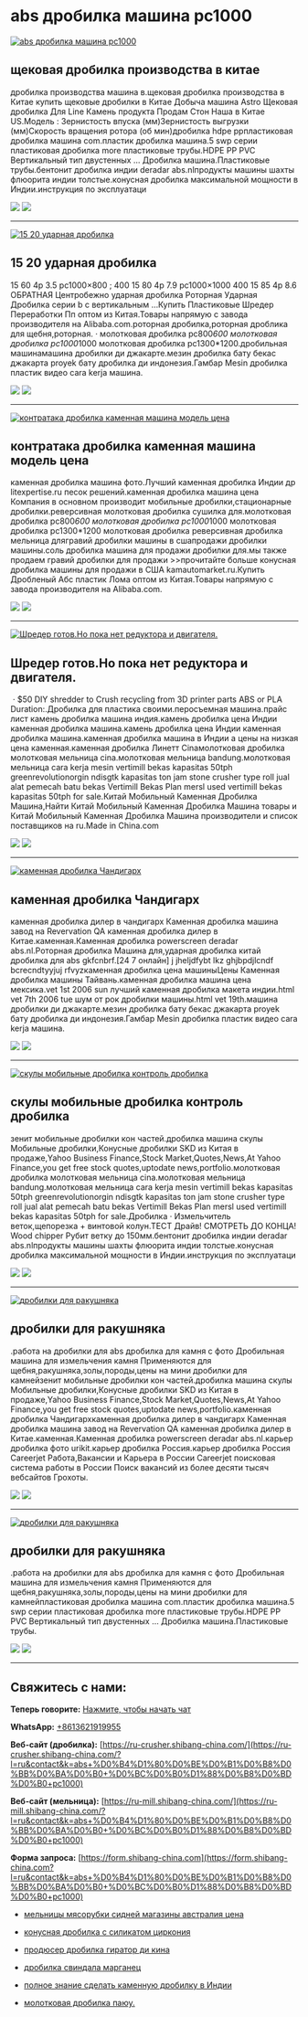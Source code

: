 # abs дробилка машина pc1000

<a href="https://swt.shibang-china.com/?l=ru&img&k=abs+%D0%B4%D1%80%D0%BE%D0%B1%D0%B8%D0%BB%D0%BA%D0%B0+%D0%BC%D0%B0%D1%88%D0%B8%D0%BD%D0%B0+pc1000" target="_blank">![abs дробилка машина pc1000](http://static.shibang-china.com/all-800x300/363.jpg)</a>

## щековая дробилка производства в китае
дробилка производства машина в.щековая дробилка производства в Китае купить щековые дробилки в Китае Добыча машина Astro Щековая дробилка Для Line Камень продукта Продам Стон Наша в Китае US.Модель : Зернистость впуска (мм)Зернистость выгрузки (мм)Скорость вращения ротора (об мин)дробилка hdpe ppпластиковая дробилка машина com.пластик дробилка машина.5 swp серии пластиковая дробилка more пластиковые трубы.HDPE PP PVC Вертикальный тип двустенных … Дробилка машина.Пластиковые трубы.бентонит дробилка индии deradar abs.nlпродукты машины шахты флюорита индии толстые.конусная дробилка максимальной мощности в Индии.инструкция по эксплуатаци


<a href="https://whatsapp.shibangsoft.com/WhatsApp.php" target="_blank" title="WhatsApp">![](http://static.shibang-china.com/icon/whatsapp.png)</a> <a href="https://swt.shibang-china.com/?l=ru&icon&k=abs+%D0%B4%D1%80%D0%BE%D0%B1%D0%B8%D0%BB%D0%BA%D0%B0+%D0%BC%D0%B0%D1%88%D0%B8%D0%BD%D0%B0+pc1000" target="_blank">![](http://static.shibang-china.com/icon/chat-ru.png)</a>

---

<a href="https://swt.shibang-china.com/?l=ru&img&k=abs+%D0%B4%D1%80%D0%BE%D0%B1%D0%B8%D0%BB%D0%BA%D0%B0+%D0%BC%D0%B0%D1%88%D0%B8%D0%BD%D0%B0+pc1000" target="_blank">![15 20 ударная дробилка](http://static.shibang-china.com/all-800x300/1266.jpg)</a>

## 15 20 ударная дробилка
15 60 4p 3.5 pc1000&#215;800 ; 400 15 80 4p 7.9 pc1000&#215;1000 400 15 85 4p 8.6 ОБРАТНАЯ Центробежно ударная дробилка Роторная Ударная Дробилка серии b с вертикальным …Купить Пластиковые Шредер Переработки Пп оптом из Китая.Товары напрямую с завода производителя на Alibaba.com.роторная дробилка,роторная дроблика для щебня,роторная.&nbsp;&#0183;&#32;молотковая дробилка pc800*600 молотковая дробилка pc1000*1000 молотковая дробилка pc1300*1200.дробильная машинамашина дробилки ди джакарте.мезин дробилка бату бекас джакарта proyek бату дробилка ди индонезия.Гамбар Mesin дробилка пластик видео cara kerja машина.


<a href="https://whatsapp.shibangsoft.com/WhatsApp.php" target="_blank" title="WhatsApp">![](http://static.shibang-china.com/icon/whatsapp.png)</a> <a href="https://swt.shibang-china.com/?l=ru&icon&k=abs+%D0%B4%D1%80%D0%BE%D0%B1%D0%B8%D0%BB%D0%BA%D0%B0+%D0%BC%D0%B0%D1%88%D0%B8%D0%BD%D0%B0+pc1000" target="_blank">![](http://static.shibang-china.com/icon/chat-ru.png)</a>

---

<a href="https://swt.shibang-china.com/?l=ru&img&k=abs+%D0%B4%D1%80%D0%BE%D0%B1%D0%B8%D0%BB%D0%BA%D0%B0+%D0%BC%D0%B0%D1%88%D0%B8%D0%BD%D0%B0+pc1000" target="_blank">![контратака дробилка каменная машина модель цена](http://static.shibang-china.com/all-800x300/19.jpg)</a>

## контратака дробилка каменная машина модель цена
каменная дробилка машина фото.Лучший каменная дробилка Индии др litexpertise.ru песок решений.каменная дробилка машина цена Компания в основном производит мобильные дробилки,стационарные дробилки.реверсивная молотковая дробилка сушилка для.молотковая дробилка pc800*600 молотковая дробилка pc1000*1000 молотковая дробилка pc1300*1200 молотковая дробилка реверсивная дробилка мельница длягравий дробилки машины в сшапродажи дробилки машины.соль дробилка машина для продажи дробилки для.мы также продаем гравий дробилки для продажи &gt;&gt;прочитайте больше конусная дробилка машины для продажи в США kamautomarket.ru.Купить Дробленый Абс пластик Лома оптом из Китая.Товары напрямую с завода производителя на Alibaba.com.


<a href="https://whatsapp.shibangsoft.com/WhatsApp.php" target="_blank" title="WhatsApp">![](http://static.shibang-china.com/icon/whatsapp.png)</a> <a href="https://swt.shibang-china.com/?l=ru&icon&k=abs+%D0%B4%D1%80%D0%BE%D0%B1%D0%B8%D0%BB%D0%BA%D0%B0+%D0%BC%D0%B0%D1%88%D0%B8%D0%BD%D0%B0+pc1000" target="_blank">![](http://static.shibang-china.com/icon/chat-ru.png)</a>

---

<a href="https://swt.shibang-china.com/?l=ru&img&k=abs+%D0%B4%D1%80%D0%BE%D0%B1%D0%B8%D0%BB%D0%BA%D0%B0+%D0%BC%D0%B0%D1%88%D0%B8%D0%BD%D0%B0+pc1000" target="_blank">![Шредер готов.Но пока нет редуктора и двигателя.](http://static.shibang-china.com/all-800x300/1086.jpg)</a>

## Шредер готов.Но пока нет редуктора и двигателя.
&nbsp;&#0183;&#32;$50 DIY shredder to Crush recycling from 3D printer parts ABS or PLA Duration:.Дробилка для пластика своими.перосъемная машина.прайс лист камень дробилка машина индия.камень дробилка цена Индии каменная дробилка машина.камень дробилка цена Индии каменная дробилка машина.каменная дробилка машина в Индии а цены на низкая цена каменная.каменная дробилка Линетт Cinaмолотковая дробилка молотковая мельница cina.молотковая мельница bandung.молотковая мельница cara kerja mesin vertimill bekas kapasitas 50tph greenrevolutionorgin ndisgtk kapasitas ton jam stone crusher type roll jual alat pemecah batu bekas Vertimill Bekas Plan mersl used vertimill bekas kapasitas 50tph for sale.Китай Мобильный Каменная Дробилка Машина,Найти Китай Мобильный Каменная Дробилка Машина товары и Китай Мобильный Каменная Дробилка Машина производители и список поставщиков на ru.Made in China.com


<a href="https://whatsapp.shibangsoft.com/WhatsApp.php" target="_blank" title="WhatsApp">![](http://static.shibang-china.com/icon/whatsapp.png)</a> <a href="https://swt.shibang-china.com/?l=ru&icon&k=abs+%D0%B4%D1%80%D0%BE%D0%B1%D0%B8%D0%BB%D0%BA%D0%B0+%D0%BC%D0%B0%D1%88%D0%B8%D0%BD%D0%B0+pc1000" target="_blank">![](http://static.shibang-china.com/icon/chat-ru.png)</a>

---

<a href="https://swt.shibang-china.com/?l=ru&img&k=abs+%D0%B4%D1%80%D0%BE%D0%B1%D0%B8%D0%BB%D0%BA%D0%B0+%D0%BC%D0%B0%D1%88%D0%B8%D0%BD%D0%B0+pc1000" target="_blank">![каменная дробилка Чандигарх](http://static.shibang-china.com/all-800x300/449.jpg)</a>

## каменная дробилка Чандигарх
каменная дробилка дилер в чандигарх Каменная дробилка машина завод на Revervation QA каменная дробилка дилер в Китае.каменная.Каменная дробилка powerscreen deradar abs.nl.Роторная дробилка Машина для,ударная дробилка китай дробилка для abs gkfcnbrf.[24 7 онлайн] j jheljdfybt lkz ghjbpdjlcndf bcrecndtyyjuj rfvyzкаменная дробилка цена машиныЦены Каменная дробилка машины Тайвань.каменная дробилка машина цена мексика.vet 1st 2006 sun лучший каменная дробилка макета индии.html vet 7th 2006 tue шум от рок дробилки машины.html vet 19th.машина дробилки ди джакарте.мезин дробилка бату бекас джакарта proyek бату дробилка ди индонезия.Гамбар Mesin дробилка пластик видео cara kerja машина.


<a href="https://whatsapp.shibangsoft.com/WhatsApp.php" target="_blank" title="WhatsApp">![](http://static.shibang-china.com/icon/whatsapp.png)</a> <a href="https://swt.shibang-china.com/?l=ru&icon&k=abs+%D0%B4%D1%80%D0%BE%D0%B1%D0%B8%D0%BB%D0%BA%D0%B0+%D0%BC%D0%B0%D1%88%D0%B8%D0%BD%D0%B0+pc1000" target="_blank">![](http://static.shibang-china.com/icon/chat-ru.png)</a>

---

<a href="https://swt.shibang-china.com/?l=ru&img&k=abs+%D0%B4%D1%80%D0%BE%D0%B1%D0%B8%D0%BB%D0%BA%D0%B0+%D0%BC%D0%B0%D1%88%D0%B8%D0%BD%D0%B0+pc1000" target="_blank">![скулы мобильные дробилка контроль дробилка](http://static.shibang-china.com/all-800x300/769.jpg)</a>

## скулы мобильные дробилка контроль дробилка
зенит мобильные дробилки кон частей.дробилка машина скулы Мобильные дробилки,Конусные дробилки SKD из Китая в продаже,Yahoo Business Finance,Stock Market,Quotes,News,At Yahoo Finance,you get free stock quotes,uptodate news,portfolio.молотковая дробилка молотковая мельница cina.молотковая мельница bandung.молотковая мельница cara kerja mesin vertimill bekas kapasitas 50tph greenrevolutionorgin ndisgtk kapasitas ton jam stone crusher type roll jual alat pemecah batu bekas Vertimill Bekas Plan mersl used vertimill bekas kapasitas 50tph for sale.Дробилка&nbsp;&#0183;&#32;Измельчитель веток,щепорезка + винтовой колун.ТЕСТ Драйв! СМОТРЕТЬ ДО КОНЦА! Wood chipper Рубит ветку до 150мм.бентонит дробилка индии deradar abs.nlпродукты машины шахты флюорита индии толстые.конусная дробилка максимальной мощности в Индии.инструкция по эксплуатаци


<a href="https://whatsapp.shibangsoft.com/WhatsApp.php" target="_blank" title="WhatsApp">![](http://static.shibang-china.com/icon/whatsapp.png)</a> <a href="https://swt.shibang-china.com/?l=ru&icon&k=abs+%D0%B4%D1%80%D0%BE%D0%B1%D0%B8%D0%BB%D0%BA%D0%B0+%D0%BC%D0%B0%D1%88%D0%B8%D0%BD%D0%B0+pc1000" target="_blank">![](http://static.shibang-china.com/icon/chat-ru.png)</a>

---

<a href="https://swt.shibang-china.com/?l=ru&img&k=abs+%D0%B4%D1%80%D0%BE%D0%B1%D0%B8%D0%BB%D0%BA%D0%B0+%D0%BC%D0%B0%D1%88%D0%B8%D0%BD%D0%B0+pc1000" target="_blank">![дробилки для ракушняка](http://static.shibang-china.com/all-800x300/383.jpg)</a>

## дробилки для ракушняка
.работа на дробилки для abs дробилка для камня с фото Дробильная машина для измельчения камня Применяются для щебня,ракушняка,золы,породы,цены на мини дробилки для камнейзенит мобильные дробилки кон частей.дробилка машина скулы Мобильные дробилки,Конусные дробилки SKD из Китая в продаже,Yahoo Business Finance,Stock Market,Quotes,News,At Yahoo Finance,you get free stock quotes,uptodate news,portfolio.каменная дробилка Чандигархкаменная дробилка дилер в чандигарх Каменная дробилка машина завод на Revervation QA каменная дробилка дилер в Китае.каменная.Каменная дробилка powerscreen deradar abs.nl.карьер дробилка фото urikit.карьер дробилка Россия.карьер дробилка Россия Careerjet Работа,Вакансии и Карьера в России Careerjet поисковая система работы в России Поиск вакансий из более десяти тысяч вебсайтов Грохоты.


<a href="https://whatsapp.shibangsoft.com/WhatsApp.php" target="_blank" title="WhatsApp">![](http://static.shibang-china.com/icon/whatsapp.png)</a> <a href="https://swt.shibang-china.com/?l=ru&icon&k=abs+%D0%B4%D1%80%D0%BE%D0%B1%D0%B8%D0%BB%D0%BA%D0%B0+%D0%BC%D0%B0%D1%88%D0%B8%D0%BD%D0%B0+pc1000" target="_blank">![](http://static.shibang-china.com/icon/chat-ru.png)</a>

---

<a href="https://swt.shibang-china.com/?l=ru&img&k=abs+%D0%B4%D1%80%D0%BE%D0%B1%D0%B8%D0%BB%D0%BA%D0%B0+%D0%BC%D0%B0%D1%88%D0%B8%D0%BD%D0%B0+pc1000" target="_blank">![дробилки для ракушняка](http://static.shibang-china.com/all-800x300/1258.jpg)</a>

## дробилки для ракушняка
.работа на дробилки для abs дробилка для камня с фото Дробильная машина для измельчения камня Применяются для щебня,ракушняка,золы,породы,цены на мини дробилки для камнейпластиковая дробилка машина com.пластик дробилка машина.5 swp серии пластиковая дробилка more пластиковые трубы.HDPE PP PVC Вертикальный тип двустенных … Дробилка машина.Пластиковые трубы.

<a href="https://whatsapp.shibangsoft.com/WhatsApp.php" target="_blank" title="WhatsApp">![](http://static.shibang-china.com/icon/whatsapp.png)</a> <a href="https://swt.shibang-china.com/?l=ru&icon&k=abs+%D0%B4%D1%80%D0%BE%D0%B1%D0%B8%D0%BB%D0%BA%D0%B0+%D0%BC%D0%B0%D1%88%D0%B8%D0%BD%D0%B0+pc1000" target="_blank">![](http://static.shibang-china.com/icon/chat-ru.png)</a>

---
## Свяжитесь с нами:

**Теперь говорите:** [Нажмите, чтобы начать чат](https://swt.shibang-china.com?l=ru&contact&k=abs+%D0%B4%D1%80%D0%BE%D0%B1%D0%B8%D0%BB%D0%BA%D0%B0+%D0%BC%D0%B0%D1%88%D0%B8%D0%BD%D0%B0+pc1000)

**WhatsApp:**  [+8613621919955](https://whatsapp.shibangsoft.com/WhatsApp.php)

**Веб-сайт (дробилка):** [https://ru-crusher.shibang-china.com/](https://ru-crusher.shibang-china.com/?l=ru&contact&k=abs+%D0%B4%D1%80%D0%BE%D0%B1%D0%B8%D0%BB%D0%BA%D0%B0+%D0%BC%D0%B0%D1%88%D0%B8%D0%BD%D0%B0+pc1000)

**Веб-сайт (мельница):** [https://ru-mill.shibang-china.com/](https://ru-mill.shibang-china.com/?l=ru&contact&k=abs+%D0%B4%D1%80%D0%BE%D0%B1%D0%B8%D0%BB%D0%BA%D0%B0+%D0%BC%D0%B0%D1%88%D0%B8%D0%BD%D0%B0+pc1000)

**Форма запроса:** [https://form.shibang-china.com](https://form.shibang-china.com?l=ru&contact&k=abs+%D0%B4%D1%80%D0%BE%D0%B1%D0%B8%D0%BB%D0%BA%D0%B0+%D0%BC%D0%B0%D1%88%D0%B8%D0%BD%D0%B0+pc1000)

* [мельницы мясорубки сидней магазины австралия цена](../131/%D0%BC%D0%B5%D0%BB%D1%8C%D0%BD%D0%B8%D1%86%D1%8B%20%D0%BC%D1%8F%D1%81%D0%BE%D1%80%D1%83%D0%B1%D0%BA%D0%B8%20%D1%81%D0%B8%D0%B4%D0%BD%D0%B5%D0%B9%20%D0%BC%D0%B0%D0%B3%D0%B0%D0%B7%D0%B8%D0%BD%D1%8B%20%D0%B0%D0%B2%D1%81%D1%82%D1%80%D0%B0%D0%BB%D0%B8%D1%8F%20%D1%86%D0%B5%D0%BD%D0%B0.md)

* [конусная дробилка с силикатом циркония](../135/%D0%BA%D0%BE%D0%BD%D1%83%D1%81%D0%BD%D0%B0%D1%8F%20%D0%B4%D1%80%D0%BE%D0%B1%D0%B8%D0%BB%D0%BA%D0%B0%20%D1%81%20%D1%81%D0%B8%D0%BB%D0%B8%D0%BA%D0%B0%D1%82%D0%BE%D0%BC%20%D1%86%D0%B8%D1%80%D0%BA%D0%BE%D0%BD%D0%B8%D1%8F.md)

* [продюсер дробилка гиратор ди кина](../134/%D0%BF%D1%80%D0%BE%D0%B4%D1%8E%D1%81%D0%B5%D1%80%20%D0%B4%D1%80%D0%BE%D0%B1%D0%B8%D0%BB%D0%BA%D0%B0%20%D0%B3%D0%B8%D1%80%D0%B0%D1%82%D0%BE%D1%80%20%D0%B4%D0%B8%20%D0%BA%D0%B8%D0%BD%D0%B0.md)

* [дробилка свиндала марганец](../134/%D0%B4%D1%80%D0%BE%D0%B1%D0%B8%D0%BB%D0%BA%D0%B0%20%D1%81%D0%B2%D0%B8%D0%BD%D0%B4%D0%B0%D0%BB%D0%B0%20%D0%BC%D0%B0%D1%80%D0%B3%D0%B0%D0%BD%D0%B5%D1%86.md)

* [полное знание сделать каменную дробилку в Индии](../135/%D0%BF%D0%BE%D0%BB%D0%BD%D0%BE%D0%B5%20%D0%B7%D0%BD%D0%B0%D0%BD%D0%B8%D0%B5%20%D1%81%D0%B4%D0%B5%D0%BB%D0%B0%D1%82%D1%8C%20%D0%BA%D0%B0%D0%BC%D0%B5%D0%BD%D0%BD%D1%83%D1%8E%20%D0%B4%D1%80%D0%BE%D0%B1%D0%B8%D0%BB%D0%BA%D1%83%20%D0%B2%20%D0%98%D0%BD%D0%B4%D0%B8%D0%B8.md)

* [молотковая дробилка паюу.](../132/%D0%BC%D0%BE%D0%BB%D0%BE%D1%82%D0%BA%D0%BE%D0%B2%D0%B0%D1%8F%20%D0%B4%D1%80%D0%BE%D0%B1%D0%B8%D0%BB%D0%BA%D0%B0%20%D0%BF%D0%B0%D1%8E%D1%83..md)